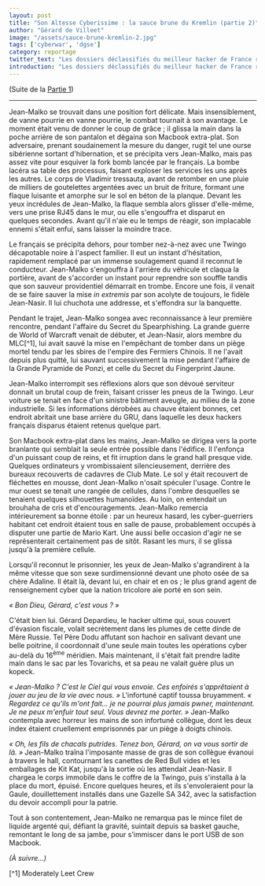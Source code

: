 ```yaml
---
layout: post
title: "Son Altesse Cyberissime : la sauce brune du Kremlin (partie 2)"
author: "Gérard de Villeet"
image: "/assets/sauce-brune-kremlin-2.jpg"
tags: ['cyberwar', 'dgse']
category: reportage
twitter_text: "Les dossiers déclassifiés du meilleur hacker de France révélés"
introduction: "Les dossiers déclassifiés du meilleur hacker de France révélés"
---
```


(Suite de la [Partie 1](https://infauxsec.github.io/reportage/2019/01/24/son-altesse-cyberissime.html))

---

Jean-Malko se trouvait dans une position fort délicate. Mais insensiblement,
de vanne pourrie en vanne pourrie, le combat tournait à son avantage.
Le moment était venu de donner le coup de grâce ; il glissa la main dans
la poche arrière de son pantalon et dégaina son Macbook extra-plat. Son
adversaire,
prenant soudainement la mesure du danger, rugit tel une ourse sibérienne
sortant d'hibernation, et se précipita vers Jean-Malko, mais pas assez
vite pour esquiver la fork bomb lancée par le français. La bombe lacéra sa
table des processus, faisant exploser les services les uns après les autres.
Le corps de Vladimir tressauta, avant de retomber en une pluie de milliers
de goutelettes argentées avec un bruit de friture, formant une flaque luisante et amorphe sur le sol
en béton de la planque. Devant les yeux incrédules de Jean-Malko, la flaque
sembla alors glisser d'elle-même, vers une prise RJ45 dans le mur, ou elle
s'engouffra et disparut en quelques secondes. Avant qu'il n'aie eu le temps
de réagir, son implacable ennemi s'était enfui, sans laisser la moindre trace.

Le français se précipita dehors, pour tomber nez-à-nez avec une Twingo décapotable noire
à l'aspect familier. Il eut un instant d'hésitation, rapidement remplacé
par un immense soulagement quand il reconnut le conducteur. 
Jean-Malko s'engouffra à l'arrière du véhicule et claqua la portière,
avant de s'accorder un instant pour reprendre son souffle
tandis que son sauveur providentiel démarrait en trombe.
Encore une fois, il venait de se faire sauver la mise
*in extremis* par son acolyte de toujours, le fidèle Jean-Nasir.
Il lui chuchota une addresse, et s'effondra sur la banquette.

Pendant le trajet, Jean-Malko songea avec reconnaissance à leur première
rencontre, pendant l'affaire du Secret du Spearphishing. La grande guerre
de World of Warcraft venait de débuter, et Jean-Nasir, alors membre du MLC[^1],
lui avait sauvé la mise en l'empêchant de tomber dans un piège mortel tendu
par les sbires de l'empire des Fermiers Chinois. Il ne l'avait depuis plus quitté,
lui sauvant successivement la mise pendant l'affaire de la Grande Pyramide de Ponzi,
et celle du Secret du Fingerprint Jaune.

Jean-Malko interrompit ses réflexions alors que son dévoué serviteur donnait
un brutal coup de frein, faisant crisser les pneus de la Twingo. Leur voiture
se tenait en face d'un sinistre bâtiment aveugle, au milieu de la zone
industrielle. Si les informations dérobées au chauve étaient bonnes, cet
endroit abritait une base arrière du GRU, dans laquelle les deux hackers
français disparus étaient retenus quelque part.

Son Macbook extra-plat dans les mains, Jean-Malko se dirigea vers la porte branlante
qui semblait la seule entrée possible dans l'édifice. Il l'enfonça d'un puissant
coup de reins, et fit irruption dans le grand hall presque vide. Quelques ordinateurs
y vrombissaient silencieusement, derrière des bureaux recouverts de cadavres de Club Mate.
Le sol y était recouvert de fléchettes en mousse, dont Jean-Malko n'osait spéculer l'usage.
Contre le mur ouest se tenait une rangée de cellules, dans l'ombre desquelles se tenaient
quelques silhouettes humanoïdes. Au loin, on entendait un brouhaha de cris et d'encouragements.
Jean-Malko remercia intérieurement sa bonne étoile : par un heureux hasard, les cyber-guerriers
habitant cet endroit étaient tous en salle de pause, probablement occupés à disputer une partie
de Mario Kart. Une aussi belle occasion d'agir ne se représenterait certainement pas de sitôt.
Rasant les murs, il se glissa jusqu'à la première cellule.

Lorsqu'il reconnut le prisonnier, les yeux de Jean-Malko s'agrandirent à la même vitesse
que son sexe surdimensionné devant une photo osée de sa chère Adaline. Il était là, devant
lui, en chair et en os ; le plus grand agent de renseignement cyber que la nation tricolore
aie porté en son sein.

*« Bon Dieu, Gérard, c'est vous ? »*

C'était bien lui. Gérard Depardieu, le hacker ultime qui, sous couvert d'évasion fiscale,
volait secrètement dans les plumes de cette dinde de Mère Russie. Tel Père Dodu affutant
son hachoir en salivant devant une belle poitrine, il coordonnait d'une seule main toutes
les opérations cyber au-delà du 16<sup>ème</sup> méridien. Mais maintenant, il s'était fait prendre ladite
main dans le sac par les Tovarichs, et sa peau ne valait guère plus un kopeck.

*« Jean-Malko ? C'est le Ciel qui vous envoie. Ces enfoirés s'apprêtaient à jouer au jeu de la
vie avec nous. »* L'infortuné captif toussa bruyamment. *« Regardez ce qu'ils m'ont fait… je
ne pourrai plus jamais pwner, maintenant. Je ne peux m'enfuir tout seul. Vous devrez me porter. »*
Jean-Malko contempla avec horreur les mains de son infortuné collègue, dont les deux
index étaient cruellement emprisonnés par un piège à doigts chinois.

*« Oh, les fils de chacals putrides. Tenez bon, Gérard, on va vous sortir de là. »* Jean-Malko
traîna l'imposante masse de gras de son collègue évanoui à travers le hall,
contournant les canettes de Red Bull vides et les emballages de Kit Kat,
jusqu'à la sortie où les attendait Jean-Nasir. Il chargea le corps immobile dans le coffre de la Twingo,
puis s'installa à la place du mort, épuisé. Encore quelques heures, et ils s'envoleraient
pour la Gaule, douillettement installés dans une Gazelle SA 342, avec la satisfaction du devoir
accompli pour la patrie.

Tout à son contentement, Jean-Malko ne remarqua pas le mince filet de liquide argenté qui, défiant
la gravité, suintait depuis sa basket gauche, remontant le long de sa jambe, pour s'immiscer dans le port USB
de son Macbook.

*(À suivre…)*

[^1] Moderately Leet Crew
